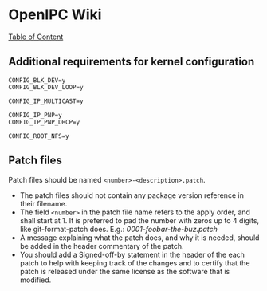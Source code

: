 # OpenIPC Wiki
[Table of Content](index.md)

Additional requirements for kernel configuration
------------------------------------------------

```
CONFIG_BLK_DEV=y
CONFIG_BLK_DEV_LOOP=y
```

```
CONFIG_IP_MULTICAST=y
```

```
CONFIG_IP_PNP=y
CONFIG_IP_PNP_DHCP=y

CONFIG_ROOT_NFS=y
```

## Patch files

Patch files should be named `<number>-<description>.patch`.
- The patch files should not contain any package version reference in their filename.
- The field `<number>` in the patch file name refers to the apply order, and shall start at 1.
It is preferred to pad the number with zeros up to 4 digits, like git-format-patch does. E.g.: _0001-foobar-the-buz.patch_
- A message explaining what the patch does, and why it is needed, should be added in the header commentary of the patch.
- You should add a Signed-off-by statement in the header of the each patch to help with keeping track of the changes and to certify that the patch is released under the same license as the software that is modified.
